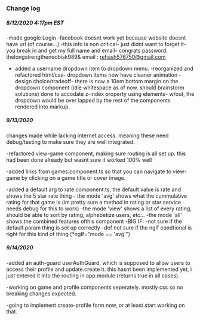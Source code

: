 ### Change log

##### 8/12/2020 4:17pm EST

-made google Login 
-facebook doesnt work yet because website doesnt have url (of course...)
-this info is non critical- just didnt want to forget it- you break in and get my full name and email- congrats 
password: thelongstrengthenedbisk989&
email : rehash576750@gmail.com

* added a username dropdown item to dropdown menu.
-reorganized and refactored html/css- dropdown items now have cleaner animation
-design choice/tradeoff- there is now a 10em bottom margin on the dropdown component (idle whitespace as of now. should brainstorm solutions) done to accodate z-index property using elements- w/out, the dropdown would be over lapped by the rest of the components rendered into markup.

##### 9/13/2020 
changes made while lacking internet access. meaning these need debug/testing to make sure they are well integrated.

-refactored view-game component, making sure routing is all set up. this had been done already but wasnt sure it worked 100% well

-added links from games.component.ts so that you can navigate to view-game by clicking on a game title or cover image.

-added a default arg to rate.component.ts, the default value is rate and shows the 5 star rate thing
    - the mode 'avg' shows what the cummulative rating for that game is (im pretty sure a method in rating or star service needs debug for this to work)
    -the mode 'view' shows a list of every rating, should be able to sort by rating, alphebetize users, etc...
    -the mode 'all' shows the combined features ofthis component
-BIG IF: 
    -not sure if the default param thing is set up correctly
    -def not sure if the ngIf condtional is right for this kind of thing (*ngIf="mode == 'avg'")  

##### 9/14/2020

-added an auth-guard userAuthGuard, which is supposed to allow users to access their profile and update.create it.
this hasnt been implemented yet, i just entered it into the routing in app.module (returns true in all cases).

-working on game and profile components seperately. mostly css so no breaking changes expected.

-going to implement create-profile form now, or at least start working on that.